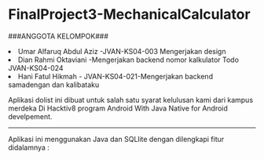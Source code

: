 # FinalProject3-MechanicalCalculator
###ANGGOTA KELOMPOK###<br>
<li>Umar Alfaruq Abdul Aziz -JVAN-KS04-003 Mengerjakan design<br>
<li>Dian Rahmi Oktaviani -Mengerjakan backend nomor kalkulator Todo JVAN-KS04-024<br>
<li>Hani Fatul Hikmah - JVAN-KS04-021-Mengerjakan backend samadengan dan kalibataku<br>

Aplikasi dolist ini dibuat  untuk salah satu syarat kelulusan kami dari kampus merdeka Di Hacktiv8 program Android With Java Native for Android develpement.<br><hr>
Aplikasi ini menggunakan Java dan SQLlite dengan dilengkapi fitur didalamnya :<br>
